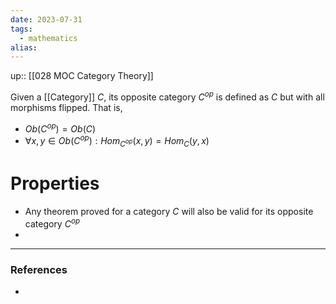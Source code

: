 ```yaml
---
date: 2023-07-31
tags:
  - mathematics
alias: 
---
```

up:: [[028 MOC Category Theory]]

Given a [[Category]] $C$, its opposite category $C^{op}$ is defined as $C$ but with all morphisms flipped. That is,
- $Ob(C^{op}) = Ob(C)$
- $\forall x, y \in Ob(C^{op}): Hom_{C^{op}}(x, y) = Hom_C(y, x)$

# Properties
- Any theorem proved for a category $C$ will also be valid for its opposite category $C^{op}$
- 

---
### References
- 